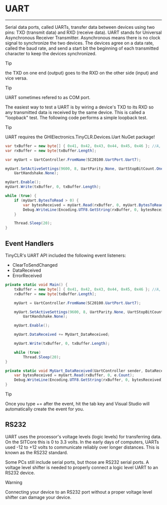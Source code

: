 # UART 
---
Serial data ports, called UARTs, transfer data between devices using two pins: TXD (transmit data) and RXD (receive data). UART stands for Universal Asynchronous Receiver Transmitter. Asynchronous means there is no clock signal to synchronize the two devices. The devices agree on a data rate, called the baud rate, and send a start bit the beginning of each transmitted character to keep the devices synchronized. 

> [!Tip]
> the TXD on one end (output) goes to the RXD on the other side (input) and vice versa.

> [!Tip]
> UART sometimes refered to as COM port.

The easiest way to test a UART is by wiring a device's TXD to its RXD so any transmitted data is received by the same device. This is called a "loopback" test. The following code performs a simple loopback test.

> [!Tip]
> UART requires the GHIElectronics.TinyCLR.Devices.Uart NuGet package!

```cs
var txBuffer = new byte[] { 0x41, 0x42, 0x43, 0x44, 0x45, 0x46 }; //A, B, C, D, E, F
var rxBuffer = new byte[txBuffer.Length];

var myUart = UartController.FromName(SC20100.UartPort.Uart7);

myUart.SetActiveSettings(9600, 8, UartParity.None, UartStopBitCount.One,
    UartHandshake.None);

myUart.Enable();
myUart.Write(txBuffer, 0, txBuffer.Length);

while (true) {
    if (myUart.BytesToRead > 0) {
        var bytesReceived = myUart.Read(rxBuffer, 0, myUart.BytesToRead);
        Debug.WriteLine(Encoding.UTF8.GetString(rxBuffer, 0, bytesReceived));
    }

    Thread.Sleep(20);
}
```

## Event Handlers
TinyCLR's UART API included the following event listeners:

* ClearToSendChanged
* DataReceived
* ErrorReceived

```cs
private static void Main() {
    txBuffer = new byte[] { 0x41, 0x42, 0x43, 0x44, 0x45, 0x46 }; //A, B, C, D, E, F
    rxBuffer = new byte[txBuffer.Length];

    myUart = UartController.FromName(SC20100.UartPort.Uart7);

    myUart.SetActiveSettings(9600, 8, UartParity.None, UartStopBitCount.One,
        UartHandshake.None);

    myUart.Enable();

    myUart.DataReceived += MyUart_DataReceived;

    myUart.Write(txBuffer, 0, txBuffer.Length);

    while (true)
        Thread.Sleep(20);
}

private static void MyUart_DataReceived(UartController sender, DataReceivedEventArgs e) {
    var bytesReceived = myUart.Read(rxBuffer, 0, e.Count);
    Debug.WriteLine(Encoding.UTF8.GetString(rxBuffer, 0, bytesReceived));
}
```

> [!Tip] 
> Once you type += after the event, hit the tab key and Visual Studio will automatically create the event for you.

## RS232
UART uses the processor's voltage levels (logic levels) for transferring data. On the SITCore this is 0 to 3.3 volts. In the early days of computers, UARTs used -12 to +12 volts to communicate reliably over longer distances. This is known as the RS232 standard.

Some PCs still include serial ports, but those are RS232 serial ports. A voltage level shifter is needed to properly connect a logic level UART to an RS232 device.

> [!Warning]
> Connecting your device to an RS232 port without a proper voltage level shifter can damage your device.
